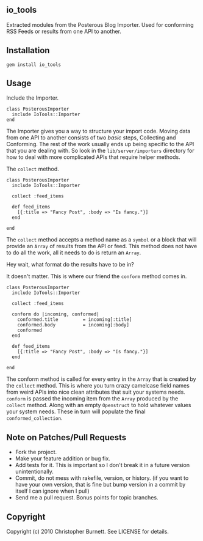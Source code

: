 ## io_tools ##



Extracted modules from the Posterous Blog Importer. Used for conforming RSS Feeds or results from one API to another.

## Installation ##

    gem install io_tools

## Usage ##

  Include the Importer.
  
    class PosterousImporter
      include IoTools::Importer      
    end
    
  The Importer gives you a way to structure your import code. Moving data from one API to another consists of two *basic* steps, Collecting and Conforming. The rest of the work usually ends up being specific to the API that you are dealing with. So look in the `lib/server/importers` directory for how to deal with more complicated APIs that require helper methods.
  
  The `collect` method.
  
    class PosterousImporter
      include IoTools::Importer
      
      collect :feed_items
      
      def feed_items
        [{:title => "Fancy Post", :body => "Is fancy."}]
      end
      
    end
    
  The `collect` method accepts a method name as a `symbol` or a block that will provide an `Array` of results from the API or feed. This method does not have to do all the work, all it needs to do is return an `Array`.
  
  Hey wait, what format do the results have to be in?
  
  It doesn't matter. This is where our friend the `conform` method comes in.
  
    class PosterousImporter
      include IoTools::Importer
      
      collect :feed_items
      
      conform do |incoming, conformed|
        conformed.title         = incoming[:title]
        conformed.body          = incoming[:body]
        conformed
      end
      
      def feed_items
        [{:title => "Fancy Post", :body => "Is fancy."}]
      end
      
    end
    
  The conform method is called for every entry in the `Array` that is created by the `collect` method. This is where you turn crazy camelcase field names from weird APIs into nice clean attributes that suit your systems needs. `conform` is passed the incoming item from the `Array` produced by the `collect` method. Along with an empty `Openstruct` to hold whatever values your system needs. These in turn will populate the final `conformed_collection`.
  

## Note on Patches/Pull Requests
 
* Fork the project.
* Make your feature addition or bug fix.
* Add tests for it. This is important so I don't break it in a
  future version unintentionally.
* Commit, do not mess with rakefile, version, or history.
  (if you want to have your own version, that is fine but bump version in a commit by itself I can ignore when I pull)
* Send me a pull request. Bonus points for topic branches.

## Copyright

Copyright (c) 2010 Christopher Burnett. See LICENSE for details.
